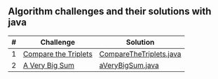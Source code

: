 ## Algorithm challenges and their solutions with java

|  #  | Challenge                                                                                                                     | Solution                                                                              |
| :-: | ----------------------------------------------------------------------------------------------------------------------------- | --------------------------------------------------------------------------------------|
|  1  | [Compare the Triplets](https://www.hackerrank.com/challenges/compare-the-triplets/problem?isFullScreen=true)                  | [CompareTheTriplets.java](./solutions-of-algorithms/CompareTheTriplets.java)              |
|  2  | [A Very Big Sum](https://www.hackerrank.com/challenges/a-very-big-sum/problem?isFullScreen=true)                              | [aVeryBigSum.java](./solutions-of-algorithms/aVeryBigSum.java)              
